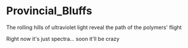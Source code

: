 # Provincial_Bluffs
The rolling hills of ultraviolet light reveal the path of the polymers' flight

Right now it's just spectra... soon it'll be crazy
